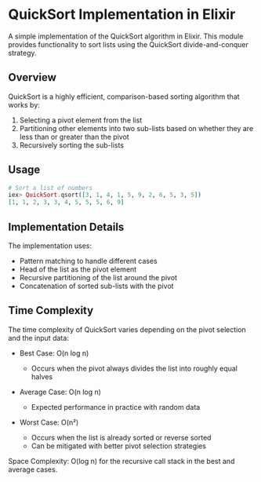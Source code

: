 # QuickSort Implementation in Elixir

A simple implementation of the QuickSort algorithm in Elixir. This module provides functionality to sort lists using the QuickSort divide-and-conquer strategy.

## Overview

QuickSort is a highly efficient, comparison-based sorting algorithm that works by:
1. Selecting a pivot element from the list
2. Partitioning other elements into two sub-lists based on whether they are less than or greater than the pivot
3. Recursively sorting the sub-lists

## Usage

```elixir
# Sort a list of numbers
iex> QuickSort.qsort([3, 1, 4, 1, 5, 9, 2, 6, 5, 3, 5])
[1, 1, 2, 3, 3, 4, 5, 5, 5, 6, 9]
```

## Implementation Details

The implementation uses:
- Pattern matching to handle different cases
- Head of the list as the pivot element
- Recursive partitioning of the list around the pivot
- Concatenation of sorted sub-lists with the pivot

## Time Complexity

The time complexity of QuickSort varies depending on the pivot selection and the input data:

- Best Case: O(n log n)
  - Occurs when the pivot always divides the list into roughly equal halves

- Average Case: O(n log n)
  - Expected performance in practice with random data

- Worst Case: O(n²)
  - Occurs when the list is already sorted or reverse sorted
  - Can be mitigated with better pivot selection strategies

Space Complexity: O(log n) for the recursive call stack in the best and average cases.
